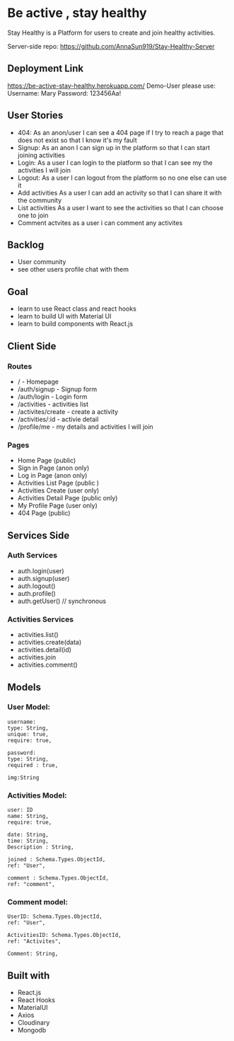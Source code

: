 # Be active , stay healthy

Stay Healthy is a Platform for users to create and join healthy activities.

Server-side repo:
https://github.com/AnnaSun919/Stay-Healthy-Server

## Deployment Link 

https://be-active-stay-healthy.herokuapp.com/
Demo-User please use:
Username: Mary
Password: 123456Aa!

## User Stories
- 404: As an anon/user I can see a 404 page if I try to reach a page that does not exist so that I know it's my fault
- Signup: As an anon I can sign up in the platform so that I can start joining activities
- Login: As a user I can login to the platform so that I can see my the activities I will join
- Logout: As a user I can logout from the platform so no one else can use it
- Add activities As a user I can add an activity so that I can share it with the community
- List activities As a user I want to see the activities so that I can choose one to join
- Comment actvites as a user i can comment any activites

## Backlog
- User community
- see other users profile chat with them

## Goal 
- learn to use React class and react hooks 
- learn to build UI with Material UI 
- learn to build components with React.js 

## Client Side 
### Routes 
- / - Homepage
- /auth/signup - Signup form
- /auth/login - Login form
- /activities - activities list
- /activites/create - create a activity
- /activities/:id - activie detail
- /profile/me - my details and activities I will join

### Pages
- Home Page (public)
- Sign in Page (anon only)
- Log in Page (anon only)
- Activities List Page (public )
- Activities Create (user only)
- Activities Detail Page (public only)
- My Profile Page (user only)
- 404 Page (public)



## Services Side 
### Auth Services
- auth.login(user)
- auth.signup(user)
- auth.logout()
- auth.profile()
- auth.getUser() // synchronous

### Activities Services
- activities.list()
- activities.create(data)
- activities.detail(id)
- activities.join
- activities.comment()


## Models


### User Model:

    username:
    type: String,
    unique: true,
    require: true,

    password:
    type: String,
    required : true,
    
    img:String


### Activities Model:

    user: ID
    name: String,
    require: true,
    
    date: String,
    time: String,
    Description : String,
    
    joined : Schema.Types.ObjectId, 
    ref: "User",
    
    comment : Schema.Types.ObjectId, 
    ref: "comment",
    
    
### Comment model:

    UserID: Schema.Types.ObjectId,
    ref: "User",
    
    ActivitiesID: Schema.Types.ObjectId, 
    ref: "Activites",
    
    Comment: String,
 
## Built with

-   React.js 
-   React Hooks 
-   MaterialUI
-   Axios
-   Cloudinary 
-   Mongodb
